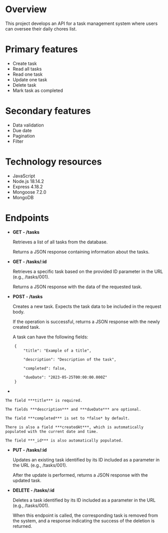 # Overview

This project develops an API for a task management system where users can oversee their daily chores list.

# Primary features

- Create task
- Read all tasks
- Read one task
- Update one task
- Delete task
- Mark task as completed

# Secondary features

- Data validation
- Due date
- Pagination
- Filter

# Technology resources

- JavaScript
- Node.js 18.14.2
- Express 4.18.2
- Mongoose 7.2.0
- MongoDB

# Endpoints

- **GET - /tasks**
    
    Retrieves a list of all tasks from the database.
    
    Returns a JSON response containing information about the tasks.
    
- **GET - /tasks/:id**
    
    Retrieves a specific task based on the provided ID parameter in the URL (e.g., /tasks/001).
    
    Returns a JSON response with the data of the requested task.
    
- **POST - /tasks**
    
    Creates a new task. Expects the task data to be included in the request body.
    
    If the operation is successful, returns a JSON response with the newly created task.
    
    A task can have the following fields:
    
    
```
    {
        "title": "Example of a title",

        "description": "Description of the task",

        "completed": false,

        "dueDate": "2023-05-25T00:00:00.000Z"
    }
```
- 

    The field ***title*** is required.

    The fields ***description*** and ***dueDate*** are optional.

    The field ***completed*** is set to *false* by default.

    There is also a field ***createdAt***, which is automatically populated with the current date and time.

    The field ***_id*** is also automatically populated.
    
- **PUT - /tasks/:id**
    
    Updates an existing task identified by its ID included as a parameter in the URL (e.g., /tasks/001).
    
    After the update is performed, returns a JSON response with the updated task.
    
- **DELETE - /tasks/:id**
    
    Deletes a task identified by its ID included as a parameter in the URL (e.g., /tasks/001).
    
    When this endpoint is called, the corresponding task is removed from the system, and a response indicating the success of the deletion is returned.